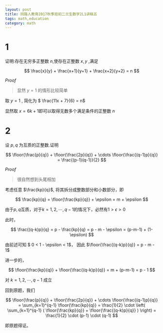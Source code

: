 ```yaml
---
layout: post
title: 同路人教育2017秋季班初二兰生数学2L1讲稿五
tags: math,education
category: math
---
```


# 1

证明:存在无穷多正整数 $n$,使存在正整数 $x,y$ ,满足 

$$
    \frac{x}{y} + \frac{x+1}{y+1} + \frac{x+2}{y+2} = n
$$

*Proof* 

> 显然 $y = 1$ 的情形比较简单

取 $y = 1$ , 简化为 $ \frac{11x + 7}{6} = n$

显然取 $x = 6k + 1$即可以取得无数多个满足条件的正整数 $n$

# 2

设 $p,q$ 为互质的正整数.证明

$$
    \floor{\frac{p}{q}} + 
    \floor{\frac{2p}{q}} +
    \cdots 
    \floor{\frac{(q-1)p}{q}} =
    \frac{(p-1)(q-1)}{2}
$$

*Proof*

> 很自然想到头尾相加

考虑任意 $\frac{kp}{q}$, 将其拆分成整数部分和小数部分，即

$$
    \frac{kp}{q} = \floor{\frac{kp}{q}} + \epsilon = m + \epsilon
$$

由于$p,q$互质，对于$k=1,2,\cdots,q-1$的情况下，必然有$1 > \epsilon > 0$

此时，

$$
    \frac{(q-k)p}{q} = p - \frac{kp}{q} = p - m - \epsilon = (p-m-1) + (1-\epsilon)
$$

由前述可知 $ 0 < 1 - \epsilon < 1$， 因此 $\floor{\frac{(q-k)p}{q}} = p - m - 1$

进一步的，

$$
    \floor{\frac{kp}{q}} + \floor{\frac{(q-k)p}{q}} = m + (p-m-1) = p - 1
$$

对 $k = 1, 2, \cdots, q-1$ 成立

回到原题，我们

$$
    \floor{\frac{p}{q}} + 
    \floor{\frac{2p}{q}} +
    \cdots 
    \floor{\frac{(q-1)p}{q}} =
        \sum_{k=1}^{q-1} \floor{\frac{kp}{q}}
        = \frac{1}{2} \cdot
        \left( \sum_{k=1}^{q-1} ( \floor{\frac{kp}{q}} + \floor{\frac{(q-k)p}{q}} )  \right)
        = \frac{1}{2} \cdot (p-1) \cdot (q-1)
$$

即原题得证。